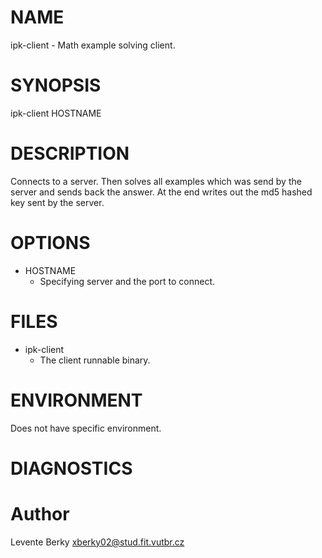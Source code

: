 # NAME
ipk-client - Math example solving client.

# SYNOPSIS
ipk-client HOSTNAME

# DESCRIPTION
Connects to a server. Then solves all examples which was send by the server
and sends back the answer. At the end writes out the md5 hashed key sent by the
server.

# OPTIONS
* HOSTNAME
    * Specifying server and the port to connect.

# FILES
* ipk-client
	* The client runnable binary.
	
# ENVIRONMENT
Does not have specific environment.

# DIAGNOSTICS


# Author
Levente Berky [xberky02@stud.fit.vutbr.cz](mailto:xberky02@stud.fit.vutbr.cz)